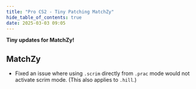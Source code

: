 ```yaml
---
title: "Pro CS2 - Tiny Patching MatchZy"
hide_table_of_contents: true
date: 2025-03-03 09:05
---
```


**Tiny updates for MatchZy!**<br/>

## MatchZy
- Fixed an issue where using `.scrim` directly from `.prac` mode would not activate scrim mode. (This also applies to `.hill`.)
